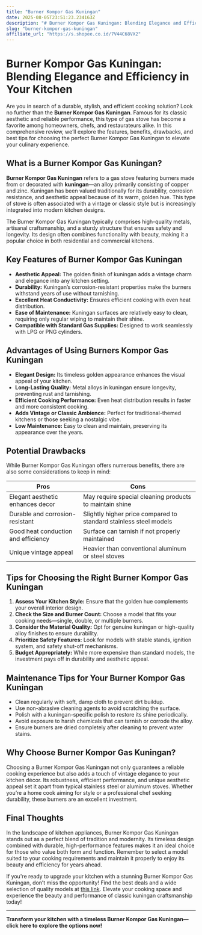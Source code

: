 ```yaml
---
title: "Burner Kompor Gas Kuningan"
date: 2025-08-05T23:51:23.234163Z
description: "# Burner Kompor Gas Kuningan: Blending Elegance and Efficiency in Your Kitchen..."
slug: "burner-kompor-gas-kuningan"
affiliate_url: "https://s.shopee.co.id/7V44C68VX2"
---
```

# Burner Kompor Gas Kuningan: Blending Elegance and Efficiency in Your Kitchen

Are you in search of a durable, stylish, and efficient cooking solution? Look no further than the **Burner Kompor Gas Kuningan**. Famous for its classic aesthetic and reliable performance, this type of gas stove has become a favorite among homeowners, chefs, and restaurateurs alike. In this comprehensive review, we’ll explore the features, benefits, drawbacks, and best tips for choosing the perfect Burner Kompor Gas Kuningan to elevate your culinary experience.

## What is a Burner Kompor Gas Kuningan?

**Burner Kompor Gas Kuningan** refers to a gas stove featuring burners made from or decorated with **kuningan**—an alloy primarily consisting of copper and zinc. Kuningan has been valued traditionally for its durability, corrosion resistance, and aesthetic appeal because of its warm, golden hue. This type of stove is often associated with a vintage or classic style but is increasingly integrated into modern kitchen designs.

The Burner Kompor Gas Kuningan typically comprises high-quality metals, artisanal craftsmanship, and a sturdy structure that ensures safety and longevity. Its design often combines functionality with beauty, making it a popular choice in both residential and commercial kitchens.

## Key Features of Burner Kompor Gas Kuningan

- **Aesthetic Appeal:** The golden finish of kuningan adds a vintage charm and elegance into any kitchen setting.
- **Durability:** Kuningan’s corrosion-resistant properties make the burners withstand years of use without tarnishing.
- **Excellent Heat Conductivity:** Ensures efficient cooking with even heat distribution.
- **Ease of Maintenance:** Kuningan surfaces are relatively easy to clean, requiring only regular wiping to maintain their shine.
- **Compatible with Standard Gas Supplies:** Designed to work seamlessly with LPG or PNG cylinders.

## Advantages of Using Burners Kompor Gas Kuningan

- **Elegant Design:** Its timeless golden appearance enhances the visual appeal of your kitchen.
- **Long-Lasting Quality:** Metal alloys in kuningan ensure longevity, preventing rust and tarnishing.
- **Efficient Cooking Performance:** Even heat distribution results in faster and more consistent cooking.
- **Adds Vintage or Classic Ambience:** Perfect for traditional-themed kitchens or those seeking a nostalgic vibe.
- **Low Maintenance:** Easy to clean and maintain, preserving its appearance over the years.

## Potential Drawbacks

While Burner Kompor Gas Kuningan offers numerous benefits, there are also some considerations to keep in mind:

| Pros | Cons |
|------|-------|
| Elegant aesthetic enhances decor | May require special cleaning products to maintain shine |
| Durable and corrosion-resistant | Slightly higher price compared to standard stainless steel models |
| Good heat conduction and efficiency | Surface can tarnish if not properly maintained |
| Unique vintage appeal | Heavier than conventional aluminum or steel stoves |

## Tips for Choosing the Right Burner Kompor Gas Kuningan

1. **Assess Your Kitchen Style:** Ensure that the golden hue complements your overall interior design.
2. **Check the Size and Burner Count:** Choose a model that fits your cooking needs—single, double, or multiple burners.
3. **Consider the Material Quality:** Opt for genuine kuningan or high-quality alloy finishes to ensure durability.
4. **Prioritize Safety Features:** Look for models with stable stands, ignition system, and safety shut-off mechanisms.
5. **Budget Appropriately:** While more expensive than standard models, the investment pays off in durability and aesthetic appeal.

## Maintenance Tips for Your Burner Kompor Gas Kuningan

- Clean regularly with soft, damp cloth to prevent dirt buildup.
- Use non-abrasive cleaning agents to avoid scratching the surface.
- Polish with a kuningan-specific polish to restore its shine periodically.
- Avoid exposure to harsh chemicals that can tarnish or corrode the alloy.
- Ensure burners are dried completely after cleaning to prevent water stains.

## Why Choose Burner Kompor Gas Kuningan?

Choosing a Burner Kompor Gas Kuningan not only guarantees a reliable cooking experience but also adds a touch of vintage elegance to your kitchen décor. Its robustness, efficient performance, and unique aesthetic appeal set it apart from typical stainless steel or aluminum stoves. Whether you’re a home cook aiming for style or a professional chef seeking durability, these burners are an excellent investment.

## Final Thoughts

In the landscape of kitchen appliances, Burner Kompor Gas Kuningan stands out as a perfect blend of tradition and modernity. Its timeless design combined with durable, high-performance features makes it an ideal choice for those who value both form and function. Remember to select a model suited to your cooking requirements and maintain it properly to enjoy its beauty and efficiency for years ahead.

If you're ready to upgrade your kitchen with a stunning Burner Kompor Gas Kuningan, don’t miss the opportunity! Find the best deals and a wide selection of quality models at [this link](https://s.shopee.co.id/7V44C68VX2). Elevate your cooking space and experience the beauty and performance of classic kuningan craftsmanship today!

---

**Transform your kitchen with a timeless Burner Kompor Gas Kuningan—click here to explore the options now!**